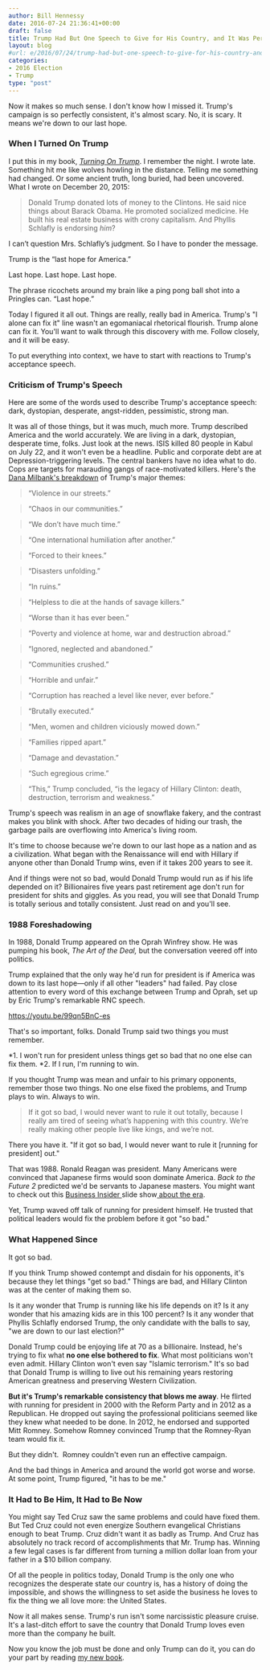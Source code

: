 ```yaml
---
author: Bill Hennessy
date: 2016-07-24 21:36:41+00:00
draft: false
title: Trump Had But One Speech to Give for His Country, and It Was Perfect
layout: blog
#url: e/2016/07/24/trump-had-but-one-speech-to-give-for-his-country-and-it-was-perfect/
categories:
- 2016 Election
- Trump
type: "post"
---
```


Now it makes so much sense. I don't know how I missed it. Trump's campaign is so perfectly consistent, it's almost scary. No, it is scary. It means we're down to our last hope.



### When I Turned On Trump



I put this in my book, [_Turning On Trump_](https://hennessysview.com/turning-on-trump/). I remember the night. I wrote late. Something hit me like wolves howling in the distance. Telling me something had changed. Or some ancient truth, long buried, had been uncovered. What I wrote on December 20, 2015:



> Donald Trump donated lots of money to the Clintons. He said nice things about Barack Obama. He promoted socialized medicine. He built his real estate business with crony capitalism. And Phyllis Schlafly is endorsing _him_?

I can’t question Mrs. Schlafly’s judgment. So I have to ponder the message.

Trump is the “last hope for America.”

Last hope. Last hope. Last hope.

The phrase ricochets around my brain like a ping pong ball shot into a Pringles can. “Last hope.”



Today I figured it all out. Things are really, really bad in America. Trump's "I alone can fix it" line wasn't an egomaniacal rhetorical flourish. Trump alone can fix it. You'll want to walk through this discovery with me. Follow closely, and it will be easy.

To put everything into context, we have to start with reactions to Trump's acceptance speech.



### Criticism of Trump's Speech



Here are some of the words used to describe Trump's acceptance speech: dark, dystopian, desperate, angst-ridden, pessimistic, strong man.

It was all of those things, but it was much, much more. Trump described America and the world accurately. We are living in a dark, dystopian, desperate time, folks. Just look at the news. ISIS killed 80 people in Kabul on July 22, and it won't even be a headline. Public and corporate debt are at Depression-triggering levels. The central bankers have no idea what to do. Cops are targets for marauding gangs of race-motivated killers. Here's the [Dana Milbank's breakdown](https://www.washingtonpost.com/opinions/donald-trumps-terrible-horrible-no-good-very-bad-america/2016/07/22/0d508ca8-4ffe-11e6-aa14-e0c1087f7583_story.html) of Trump's major themes:



> 

> 
> “Violence in our streets.”
> 
> 

> 
> “Chaos in our communities.”
> 
> 

> 
> “We don’t have much time.”
> 
> 

> 
> “One international humiliation after another.”
> 
> 

> 
> “Forced to their knees.”
> 
> 

> 
> “Disasters unfolding.”
> 
> 

> 
> “In ruins.”
> 
> 

> 
> “Helpless to die at the hands of savage killers.”
> 
> 

> 
> “Worse than it has ever been.”
> 
> 

> 
> “Poverty and violence at home, war and destruction abroad.”
> 
> 

> 
> “Ignored, neglected and abandoned.”
> 
> 

> 
> “Communities crushed.”
> 
> 

> 
> “Horrible and unfair.”
> 
> 

> 
> “Corruption has reached a level like never, ever before.”
> 
> 

> 
> “Brutally executed.”
> 
> 

> 
> “Men, women and children viciously mowed down.”
> 
> 

> 
> “Families ripped apart.”
> 
> 

> 
> “Damage and devastation.”
> 
> 

> 
> “Such egregious crime.”
> 
> 

> 
> “This,” Trump concluded, “is the legacy of Hillary Clinton: death, destruction, terrorism and weakness.”
> 
> 




Trump's speech was realism in an age of snowflake fakery, and the contrast makes you blink with shock. After two decades of hiding our trash, the garbage pails are overflowing into America's living room.

It's time to choose because we're down to our last hope as a nation and as a civilization. What began with the Renaissance will end with Hillary if anyone other than Donald Trump wins, even if it takes 200 years to see it.

And if things were not so bad, would Donald Trump would run as if his life depended on it? Billionaires five years past retirement age don't run for president for shits and giggles. As you read, you will see that Donald Trump is totally serious and totally consistent. Just read on and you'll see.



### 1988 Foreshadowing



In 1988, Donald Trump appeared on the Oprah Winfrey show. He was pumping his book, _The Art of the Deal,_ but the conversation veered off into politics.

Trump explained that the only way he'd run for president is if America was down to its last hope—only if all other "leaders" had failed. Pay close attention to every word of this exchange between Trump and Oprah, set up by Eric Trump's remarkable RNC speech.

https://youtu.be/99qn5BnC-es



That's so important, folks. Donald Trump said two things you must remember.




*1. I won't run for president unless things get so bad that no one else can fix them.
*2. If I run, I'm running to win.


If you thought Trump was mean and unfair to his primary opponents, remember those two things. No one else fixed the problems, and Trump plays to win. Always to win.



> If it got so bad, I would never want to rule it out totally, because I really am tired of seeing what’s happening with this country. We’re really making other people live like kings, and we’re not.



There you have it. "If it got so bad, I would never want to rule it [running for president] out."

That was 1988. Ronald Reagan was president. Many Americans were convinced that Japanese firms would soon dominate America. _Back to the Future 2_ predicted we'd be servants to Japanese masters. You might want to check out this [Business Insider ](https://www.businessinsider.com/japans-eighties-america-buying-spree-2014-9?op=1)slide show[ about the era](https://www.businessinsider.com/japans-eighties-america-buying-spree-2014-9?op=1).

Yet, Trump waved off talk of running for president himself. He trusted that political leaders would fix the problem before it got "so bad."



### What Happened Since



It got so bad.

If you think Trump showed contempt and disdain for his opponents, it's because they let things "get so bad." Things are bad, and Hillary Clinton was at the center of making them so.

Is it any wonder that Trump is running like his life depends on it? Is it any wonder that his amazing kids are in this 100 percent? Is it any wonder that Phyllis Schlafly endorsed Trump, the only candidate with the balls to say, "we are down to our last election?"

Donald Trump could be enjoying life at 70 as a billionaire. Instead, he's trying to fix what **no one else bothered to fix**. What most politicians won't even admit. Hillary Clinton won't even say "Islamic terrorism." It's so bad that Donald Trump is willing to live out his remaining years restoring American greatness and preserving Western Civilization.

**But it's Trump's remarkable consistency that blows me away**. He flirted with running for president in 2000 with the Reform Party and in 2012 as a Republican. He dropped out saying the professional politicians seemed like they knew what needed to be done. In 2012, he endorsed and supported Mitt Romney. Somehow Romney convinced Trump that the Romney-Ryan team would fix it.

But they didn't.  Romney couldn't even run an effective campaign.

And the bad things in America and around the world got worse and worse. At some point, Trump figured, "it has to be me."



### It Had to Be Him, It Had to Be Now



You might say Ted Cruz saw the same problems and could have fixed them. But Ted Cruz could not even energize Southern evangelical Christians enough to beat Trump. Cruz didn't want it as badly as Trump. And Cruz has absolutely no track record of accomplishments that Mr. Trump has. Winning a few legal cases is far different from turning a million dollar loan from your father in a $10 billion company.

Of all the people in politics today, Donald Trump is the only one who recognizes the desperate state our country is, has a history of doing the impossible, and shows the willingness to set aside the business he loves to fix the thing we all love more: the United States.

Now it all makes sense. Trump's run isn't some narcissistic pleasure cruise. It's a last-ditch effort to save the country that Donald Trump loves even more than the company he built.

Now you know the job must be done and only Trump can do it, you can do your part by reading [my new book](https://hennessysview.com/turning-on-trump/).
